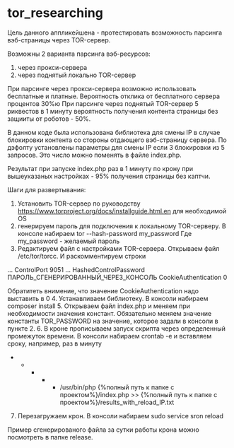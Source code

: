 # tor_researching

Цель данного аппликейшена - протестировать возможность парсинга вэб-страницы через TOR-сервер.


Возможны 2 варианта парсинга вэб-ресурсов:
1. через прокси-сервера
2. через поднятый локально TOR-сервер

При парсинге через прокси-сервера возможно использовать бесплатные и платные. Вероятность отклика от бесплатного сервера процентов 30%ю
При парсинге через поднятый TOR-сервер 5 риквестов в 1 минуту вероятность получения контента страницы без защииты от роботов - 50%.

В данном коде была использована библиотека для смены IP в случае блокировки контента со стороны отдающего вэб-страницу сервера. По дэфолту установлены параметры для смены IP если 3 блокировки из 5 запросов.
Это число можно поменять в файле index.php.

Результат при запуске index.php раз в 1 минуту по крону при вышеуказаных настройках - 95% получения страницы без каптчи.

Шаги для развертывания:

1. Установить TOR-сервер по руководству https://www.torproject.org/docs/installguide.html.en для необходимой OS
2. генерируем пароль для подключения к локальному TOR-серверу. В консоле набираем
tor --hash-password my_password
Где my_password - желаемый пароль
3. Редактируем файл с настройками TOR-сервера. Открываем файл /etc/tor/torcc.
И раскомментируем строки

...
ControlPort 9051
...
HashedControlPassword ПАРОЛЬ_СГЕНЕРИРОВАННЫЙ_ЧЕРЕЗ_КОНСОЛЬ
CookieAuthentication 0

Обратитеть внимение, что значение CookieAuthentication надо выставить в 0
4. Устанавливаем библиотеку. В консоли набираем
composer install
5. Открываем файл index.php и меняем при необходимости значения констант.
Обязательно меняем значение константы TOR_PASSWORD на значение, которое задали в консоли в пункте 2.
6. В кроне прописываем запуск скрипта через определенный промежуток времени. В консоли набираем crontab -e и вставляем сроку, например, раз в минуту
* * * * * /usr/bin/php {%полный путь к папке с проектом%}/index.php >> {%полный путь к папке с проектом%}/results_with_reload_IP.txt
7. Перезагружаем крон. В консоли набираем sudo service sron reload

Пример сгенерированого файла за сутки работы крона можно посмотреть в папке release.